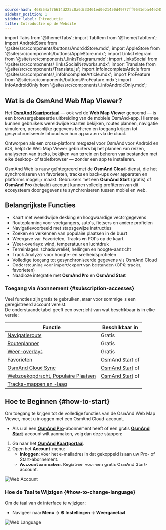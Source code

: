 ```yaml
---
source-hash: 468554af76614d225c0a6d533461ed0e21450d49977ff9641eba44e245d32a09
sidebar_position: 1
sidebar_label: Introductie
title: Introductie op de Website
---
```

import Tabs from '@theme/Tabs';
import TabItem from '@theme/TabItem';
import AndroidStore from '@site/src/components/buttons/AndroidStore.mdx';
import AppleStore from '@site/src/components/buttons/AppleStore.mdx';
import LinksTelegram from '@site/src/components/_linksTelegram.mdx';
import LinksSocial from '@site/src/components/_linksSocialNetworks.mdx';
import Translate from '@site/src/components/Translate.js';
import InfoIncompleteArticle from '@site/src/components/_infoIncompleteArticle.mdx';
import ProFeature from '@site/src/components/buttons/ProFeature.mdx';
import InfoAndroidOnly from '@site/src/components/_infoAndroidOnly.mdx';


<InfoIncompleteArticle/>

## Wat is de OsmAnd Web Map Viewer?

Het [**OsmAnd Kaartportaal**](https://osmand.net/map) — ook wel de **Web Map Viewer** genoemd — is een browsergebaseerde uitbreiding van de mobiele OsmAnd-app. Hiermee kunnen gebruikers wereldwijde kaarten bekijken, routes plannen, navigatie simuleren, persoonlijke gegevens beheren en toegang krijgen tot gesynchroniseerde inhoud van hun apparaten via de cloud.

Ontworpen als een cross-platform metgezel voor OsmAnd voor Android en iOS, helpt de Web Map Viewer gebruikers bij het plannen van reizen, analyseren van tracks, bekijken van terrein en beheren van bestanden met elke desktop- of tabletbrowser — zonder een app te installeren.

OsmAnd Web is nauw geïntegreerd met de **OsmAnd Cloud**-dienst, die het synchroniseren van favorieten, tracks en back-ups over apparaten en platforms mogelijk maakt. Gebruikers met een **OsmAnd Start** (gratis) of **OsmAnd Pro** (betaald) account kunnen volledig profiteren van dit ecosysteem door gegevens te synchroniseren tussen mobiel en web.



## Belangrijkste Functies

- Kaart met wereldwijde dekking en hoogwaardige vectorgegevens
- Routeplanning voor voetgangers, auto's, fietsers en andere profielen
- Navigatievoorbeeld met stapsgewijze instructies
- Zoeken en verkennen van populaire plaatsen in de buurt
- Weergave van Favorieten, Tracks en POI's op de kaart
- Weer-overlays: wind, temperatuur en luchtdruk
- Terreinlagen: schaduwreliëf, hellingen en hoogte-aanzicht
- Track Analyzer voor hoogte- en snelheidsprofielen
- Volledige toegang tot gesynchroniseerde gegevens via OsmAnd Cloud
- Ondersteuning voor import/export van bestanden (GPX: tracks, favorieten)
- Naadloze integratie met **OsmAnd Pro** en **OsmAnd Start**



### Toegang via Abonnement {#subscription-accesses}

Veel functies zijn gratis te gebruiken, maar voor sommige is een geregistreerd account vereist.  
De onderstaande tabel geeft een overzicht van wat beschikbaar is in elke versie:

| Functie | Beschikbaar in |
|--------|--------------|
| [Navigatieroute](./planner.md) | Gratis |
| [Routeplanner](./planner.md) | Gratis |
| [Weer-overlays](./web-map.md) | Gratis |
| [Favorieten](./web-map.md) | [OsmAnd Start](https://osmand.net/blog/start) of <ProFeature/> |
| [OsmAnd Cloud Sync](./web-cloud.md) | [OsmAnd Start](https://osmand.net/blog/start) of <ProFeature/> |
| [Webzoekopdracht, Populaire Plaatsen](./web-search.md) | [OsmAnd Start](https://osmand.net/blog/start) of <ProFeature/> |
| [Tracks-mappen en -laag](./web-map.md) | <ProFeature/> |


## Hoe te Beginnen {#how-to-start}

Om toegang te krijgen tot de volledige functies van de OsmAnd Web Map Viewer, moet u inloggen met een OsmAnd Cloud-account.

- Als u al een [**OsmAnd Pro**](../personal/osmand-cloud.md#login)-abonnement heeft of een gratis [**OsmAnd Start**](../personal/osmand-cloud.md#osmand-start)-account wilt aanmaken, volg dan deze stappen:

1. Ga naar het [**OsmAnd Kaartportaal**](https://osmand.net/map).
2. Open het **Account**-menu:
   - **Inloggen**: Voer het e-mailadres in dat gekoppeld is aan uw Pro- of Start-abonnement.
   - **Account aanmaken**: Registreer voor een gratis OsmAnd Start-account.

![Web Account](@site/static/img/web/web_account.png)



### Hoe de Taal te Wijzigen {#how-to-change-language}

Om de taal van de interface te wijzigen:

- Navigeer naar **Menu → ⚙ Instellingen → Weergavetaal**

![Web Language](@site/static/img/web/web_language.png)